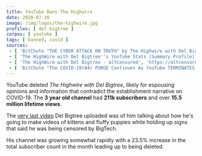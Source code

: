 ```yaml
---
title: YouTube Bans The Highwire
date: 2020-07-30
image: /img/logos/the-highwire.jpg
profiles: [ del-bigtree ]
corpos: [ youtube ]
tags: [ banned, covid ]
sources:
 - [ 'BitChute "THE CYBER ATTACK ON TRUTH" by The Highwire with Del Bigtree (30 Jul 2020)', 'https://www.bitchute.com/video/fUswQI1t1p3I/' ]
 - [ 'The HighWire with Del Bigtree''s YouTube Stats (Summary Profile) - Social Blade Stats', 'https://socialblade.com/youtube/channel/UCq6oOuhSx7ESreh6m9LGy6Q' ]
 - [ 'The HighWire with Del Bigtree - altCensored', 'https://altcensored.com/channel/UCq6oOuhSx7ESreh6m9LGy6Q' ]
 - [ 'BitChute "The COVID-19(84) PURGE Continues As YouTube TERMINATES DEL BIGTREE''S "THE HIGHWIRE"!!!" by Press For Truth (30 Jul 2020)', 'https://www.bitchute.com/video/GlRblfHs0GbB/' ]
---
```


YouTube deleted _The Highwire with Del Bigtree_, likely for espousing opinions
and information that contradict the establishment narrative on COVID-19. The
**3 year old channel** had **211k subscribers** and over **15.5 million
lifetime views**.

The [very last video](https://www.bitchute.com/video/K3mdOM93nkYB/) Del Bigtree
uploaded was of him talking about how he's going to make videos of kittens and
fluffy puppies while holding up signs that said he was being censored by
BigTech.

His channel was growing somewhat rapidly with a 23.5% increase in the total
subscriber count in the month leading up to being deleted.
